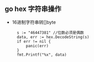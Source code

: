 ## go hex 字符串操作
- 16进制字符串转[]byte

		s := "46447381" //位数必须是偶数
        data, err := hex.DecodeString(s)
        if err != nil {
            panic(err)
        }
        fmt.Printf("%x", data)
